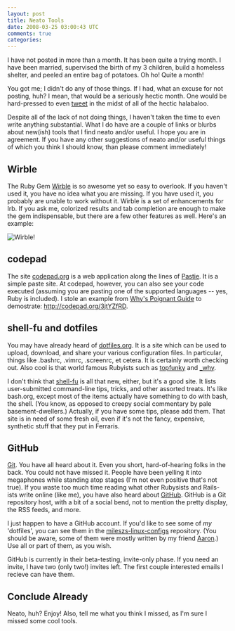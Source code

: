 ```yaml
--- 
layout: post
title: Neato Tools
date: 2008-03-25 03:00:43 UTC
comments: true
categories: 
--- 
```

I have not posted in more than a month. It has been quite a trying month. I have been married, supervised the birth of my 3 children, build a homeless shelter, and peeled an entire bag of potatoes. Oh ho\! Quite a month\!

You got me; I didn't do any of those things. If I had, what an excuse for not posting, huh? I mean, that would be a seriously hectic month. One would be hard-pressed to even [tweet](http://twitter.com/mileszs) in the midst of all of the hectic halabaloo.

Despite all of the lack of not doing things, I haven't taken the time to even write anything substantial. What I do have are a couple of links or blurbs about new(ish) tools that I find neato and/or useful. I hope you are in agreement. If you have any other suggestions of neato and/or useful things of which you think I should know, than please comment immediately\!

## Wirble

The Ruby Gem [Wirble](http://pablotron.org/software/wirble/) is so awesome yet so easy to overlook. If you haven't used it, you have no idea what you are missing. If you have used it, you probably are unable to work without it. Wirble is a set of enhancements for Irb. If you ask me, colorized results and tab completion are enough to make the gem indispensable, but there are a few other features as well. Here's an example:

<div class="centerize">

![Wirble\!](http://soyunperdedor.com/files/wirble-0.png "Wirble!")

</div>

## codepad

The site [codepad.org](http://codepad.org/) is a web application along the lines of [Pastie](http://pastie.caboo.se/). It is a simple paste site. At codepad, however, you can also see your code executed (assuming you are pasting one of the supported languages -- yes, Ruby is included). I stole an example from [Why's Poignant Guide](http://poignantguide.net/) to demostrate: <http://codepad.org/3jtYZfRD>.

## shell-fu and dotfiles

You may have already heard of [dotfiles.org](http://dotfiles.org/). It is a site which can be used to upload, download, and share your various configuration files. In particular, things like .bashrc, .vimrc, .screenrc, et cetera. It is certainly worth checking out. Also cool is that world famous Rubyists such as [topfunky](http://nubyonrails.com/) and [\_why](http://whytheluckystiff.net/).

I don't think that [shell-fu](http://www.shell-fu.org/) is all that new, either, but it's a good site. It lists user-submitted command-line tips, tricks, and other assorted treats. It's like bash.org, except most of the items actually have something to do with bash, the shell. (You know, as opposed to creepy social commentary by pale basement-dwellers.) Actually, if you have some tips, please add them. That site is in need of some fresh oil, even if it's not the fancy, expensive, synthetic stuff that they put in Ferraris.

## GitHub

[Git](http://git.or.cz/). You have all heard about it. Even you short, hard-of-hearing folks in the back. You could not have missed it. People have been yelling it into megaphones while standing atop stages (I'm not even positive that's not true). If you waste too much time reading what other Rubysists and Rails-ists write online (like me), you have also heard about [GitHub](http://github.com/). GitHub is a Git repository host, with a bit of a social bend, not to mention the pretty display, the RSS feeds, and more.

I just happen to have a GitHub account. If you'd like to see some of *my* 'dotfiles', you can see them in the [mileszs-linux-configs](http://github.com/MilesZS/mileszs-linux-configs) repository. (You should be aware, some of them were mostly written by my friend [Aaron](http://elasticdog.com/).) Use all or part of them, as you wish.

GitHub is currently in their beta-testing, invite-only phase. If you need an invite, I have two (only two\!) invites left. The first couple interested emails I recieve can have them.

## Conclude Already

Neato, huh? Enjoy\! Also, tell me what you think I missed, as I'm sure I missed some cool tools.
